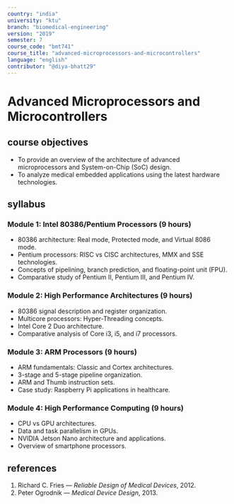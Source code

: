 ```yaml
---
country: "india"
university: "ktu"
branch: "biomedical-engineering"
version: "2019"
semester: 7
course_code: "bmt741"
course_title: "advanced-microprocessors-and-microcontrollers"
language: "english"
contributor: "@diya-bhatt29"
---
```


# Advanced Microprocessors and Microcontrollers

## course objectives
- To provide an overview of the architecture of advanced microprocessors and System-on-Chip (SoC) design.  
- To analyze medical embedded applications using the latest hardware technologies.

## syllabus

### Module 1: Intel 80386/Pentium Processors (9 hours)
- 80386 architecture: Real mode, Protected mode, and Virtual 8086 mode.  
- Pentium processors: RISC vs CISC architectures, MMX and SSE technologies.  
- Concepts of pipelining, branch prediction, and floating-point unit (FPU).  
- Comparative study of Pentium II, Pentium III, and Pentium IV.

### Module 2: High Performance Architectures (9 hours)
- 80386 signal description and register organization.  
- Multicore processors: Hyper-Threading concepts.  
- Intel Core 2 Duo architecture.  
- Comparative analysis of Core i3, i5, and i7 processors.

### Module 3: ARM Processors (9 hours)
- ARM fundamentals: Classic and Cortex architectures.  
- 3-stage and 5-stage pipeline organization.  
- ARM and Thumb instruction sets.  
- Case study: Raspberry Pi applications in healthcare.

### Module 4: High Performance Computing (9 hours)
- CPU vs GPU architectures.  
- Data and task parallelism in GPUs.  
- NVIDIA Jetson Nano architecture and applications.  
- Overview of smartphone processors.

## references
1. Richard C. Fries — *Reliable Design of Medical Devices*, 2012.  
2. Peter Ogrodnik — *Medical Device Design*, 2013.

